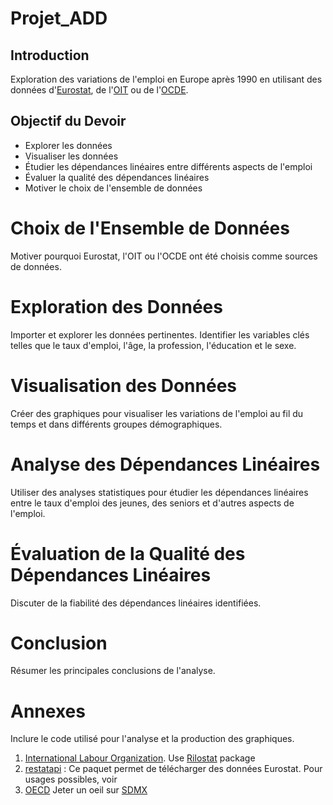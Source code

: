 # Projet_ADD
## Introduction

Exploration des variations de l'emploi en Europe après 1990 en utilisant
des données d'[Eurostat](https://ec.europa.eu/eurostat/fr/data/database), de l'[OIT](https://ilostat.ilo.org) ou de l'[OCDE](https://stats.oecd.org).

## Objectif du Devoir

-   Explorer les données
-   Visualiser les données
-   Étudier les dépendances linéaires entre différents aspects de
    l'emploi
-   Évaluer la qualité des dépendances linéaires
-   Motiver le choix de l'ensemble de données

# Choix de l'Ensemble de Données

Motiver pourquoi Eurostat, l'OIT ou l'OCDE ont été choisis comme sources
de données.

# Exploration des Données

Importer et explorer les données pertinentes. Identifier les variables
clés telles que le taux d'emploi, l'âge, la profession, l'éducation et
le sexe.

# Visualisation des Données

Créer des graphiques pour visualiser les variations de l'emploi au fil
du temps et dans différents groupes démographiques.

# Analyse des Dépendances Linéaires

Utiliser des analyses statistiques pour étudier les dépendances
linéaires entre le taux d'emploi des jeunes, des seniors et d'autres
aspects de l'emploi.

# Évaluation de la Qualité des Dépendances Linéaires

Discuter de la fiabilité des dépendances linéaires identifiées.

# Conclusion

Résumer les principales conclusions de l'analyse.

# Annexes

Inclure le code utilisé pour l'analyse et la production des graphiques.
1. [International Labour Organization](https://ilostat.ilo.org/data/). Use [Rilostat](https://cran.r-project.org/web/packages/Rilostat/index.html) package
2. [restatapi](https://github.com/eurostat/restatapi) : Ce paquet permet de télécharger des données Eurostat. Pour usages possibles,
voir
3. [OECD](https://stats.oecd.org)
Jeter un oeil sur [SDMX](https://sdmx.org/?page_id=2555)


